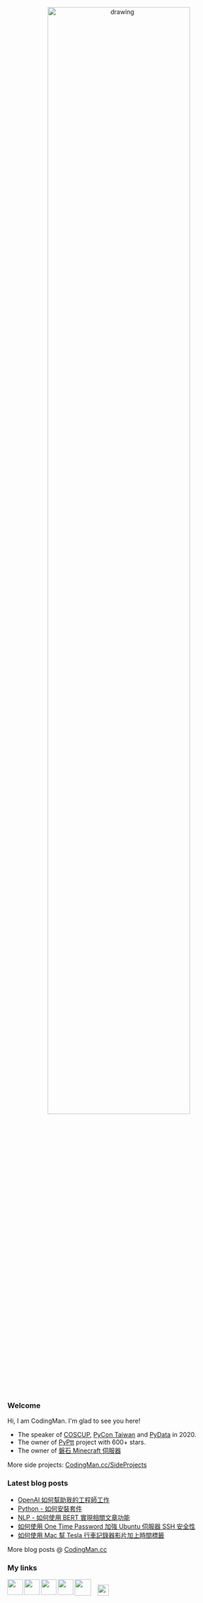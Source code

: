 <p align="center">
<!-- <img src="https://i.imgur.com/OMrWe1l.gif" alt="drawing" width="360"/> -->
<img src="https://imgur.com/HZU5mST.png" alt="drawing" width="80%"/>

</p>

### Welcome
Hi, I am CodingMan. I'm glad to see you here!
* The speaker of [COSCUP](https://coscup.org/2020/zh-TW/agenda/CFNNFA), [PyCon Taiwan](https://tw.pycon.org/2020/zh-hant/conference/talk/1124347947245371715/) and [PyData](https://pydata.org/taipei2020/program/talk-2/) in 2020.
* The owner of [PyPtt](https://pyptt.cc) project with 600+ stars.
* The owner of <a href="https://rock-mc.com/">磐石 Minecraft 伺服器</a>

More side projects: [CodingMan.cc/SideProjects](https://codingman.cc/side-projects/)

### Latest blog posts
<!-- BLOG-POST-LIST:START -->
- [OpenAI 如何幫助我的工程師工作](https://codingman.cc/how-openai-helps-my-work/)
- [Python - 如何安裝套件](https://codingman.cc/how-to-install-python-packages/)
- [NLP - 如何使用 BERT 實現相關文章功能](https://codingman.cc/how-to-use-bert-to-implement-related-posts/)
- [如何使用 One Time Password 加強 Ubuntu 伺服器 SSH 安全性](https://codingman.cc/how-to-use-one-time-password-to-secure-ubuntu-server-ssh/)
- [如何使用 Mac 幫 Tesla 行車記錄器影片加上時間標籤](https://codingman.cc/how-to-add-timestamp-to-tesla-dashcam-video-on-mac/)
<!-- BLOG-POST-LIST:END -->

More blog posts @ [CodingMan.cc](https://codingman.cc)  

### My links

<a href="https://codingman.cc"><img align="left" width="35px" src="https://i.imgur.com/kQaxXqy.jpg"></a>
<a href="https://twitter.com/PttCodingMan"><img align="left" width="35px" src="https://cdn.jsdelivr.net/npm/simple-icons@6.6.0/icons/twitter.svg"></a>
<a href="mailto:pttcodingman@gmail.com"><img align="left" width="35px" src="https://cdn.jsdelivr.net/npm/simple-icons@6.6.0/icons/gmail.svg"></a>
<a href="https://t.me/PttCodingMan"><img align="left" width="35px" src="https://cdn.jsdelivr.net/npm/simple-icons@6.6.0/icons/telegram.svg"></a>
<a href="https://github.com/pttCodingMan.gpg"><img width="25px" style="display:inline; margin:12px" src="https://codingman.cc/images/gpg.png"></a>
<a href="https://online-go.com/user/view/743363"><img align="left" width="37px" src="https://imgur.com/YgItTPw.png"></a>

